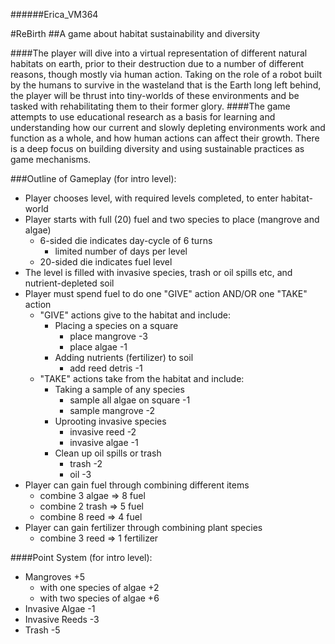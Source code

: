 ######Erica_VM364

#ReBirth 
##A game about habitat sustainability and diversity

####The player will dive into a virtual representation of different natural habitats on earth, prior to their destruction due to a number of different reasons, though mostly via human action. Taking on the role of a robot built by the humans to survive in the wasteland that is the Earth long left behind, the player will be thrust into tiny-worlds of these environments and be tasked with rehabilitating them to their former glory. 
####The game attempts to use educational research as a basis for learning and understanding how our current and slowly depleting environments work and function as a whole, and how human actions can affect their growth. There is a deep focus on building diversity and using sustainable practices as game mechanisms. 

###Outline of Gameplay (for intro level): 
- Player chooses level, with required levels completed, to enter habitat-world
- Player starts with full (20) fuel and two species to place (mangrove and algae)
	- 6-sided die indicates day-cycle of 6 turns
		- limited number of days per level
	- 20-sided die indicates fuel level
- The level is filled with invasive species, trash or oil spills etc, and nutrient-depleted soil
- Player must spend fuel to do one "GIVE" action AND/OR one "TAKE" action
	- "GIVE" actions give to the habitat and include: 
		- Placing a species on a square
			- place mangrove -3
			- place algae -1
		- Adding nutrients (fertilizer) to soil
			- add reed detris -1
	- "TAKE" actions take from the habitat and include: 
		- Taking a sample of any species
			- sample all algae on square -1
			- sample mangrove -2
		- Uprooting invasive species
			- invasive reed -2
			- invasive algae -1
		- Clean up oil spills or trash
			- trash -2
			- oil -3
- Player can gain fuel through combining different items 
	- combine 3 algae => 8 fuel
	- combine 2 trash => 5 fuel
	- combine 8 reed => 4 fuel
- Player can gain fertilizer through combining plant species
	- combine 3 reed => 1 fertilizer

####Point System (for intro level): 
- Mangroves +5
	- with one species of algae +2
	- with two species of algae +6
- Invasive Algae -1
- Invasive Reeds -3
- Trash -5


